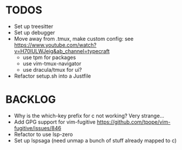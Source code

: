 # TODOS

- Set up treesitter
- Set up debugger
- Move away from .tmux, make custom config: see https://www.youtube.com/watch?v=H70lULWJeig&ab_channel=typecraft
    - use tpm for packages
    - use vim-tmux-navigator
    - use dracula/tmux for ui?
- Refactor setup.sh into a Justfile


# BACKLOG
- Why is the which-key prefix for <leader>c not working? Very strange...
- Add GPG support for vim-fugitive https://github.com/tpope/vim-fugitive/issues/846
- Refactor to use lsp-zero
- Set up lspsaga (need unmap a bunch of stuff already mapped to <leader>c)
